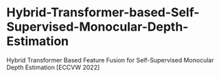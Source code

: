 # Hybrid-Transformer-based-Self-Supervised-Monocular-Depth-Estimation
Hybrid Transformer Based Feature Fusion for Self-Supervised Monocular Depth Estimation [ECCVW 2022]
